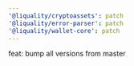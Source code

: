 ```yaml
---
'@liquality/cryptoassets': patch
'@liquality/error-parser': patch
'@liquality/wallet-core': patch
---
```


feat: bump all versions from master
